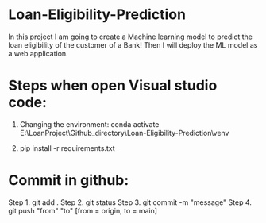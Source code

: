 # Loan-Eligibility-Prediction
In this project I am going to create a Machine learning model to predict the loan eligibility of the customer of a Bank! Then I will deploy the ML model as a web application.


# Steps when open Visual studio code:
1. Changing the environment:
  conda activate E:\LoanProject\Github_directory\Loan-Eligibility-Prediction\venv

2. pip install -r requirements.txt

# Commit in github:

Step 1. git add .
Step 2. git status
Step 3. git commit -m "message"
Step 4. git push "from" "to" [from = origin, to = main]